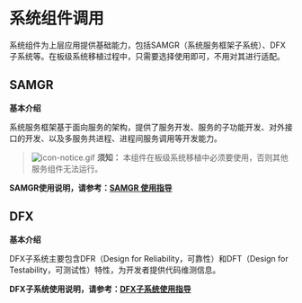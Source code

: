 # 系统组件调用


系统组件为上层应用提供基础能力，包括SAMGR（系统服务框架子系统）、DFX子系统等。在板级系统移植过程中，只需要选择使用即可，不用对其进行适配。


## SAMGR

**基本介绍**


系统服务框架基于面向服务的架构，提供了服务开发、服务的子功能开发、对外接口的开发、以及多服务共进程、进程间服务调用等开发能力。


> ![icon-notice.gif](public_sys-resources/icon-notice.gif) **须知：**
> 本组件在板级系统移植中必须要使用，否则其他服务组件无法运行。


**SAMGR使用说明，请参考：[SAMGR 使用指导](https://gitee.com/openharmony/systemabilitymgr_samgr_lite/blob/master/README_zh.md)**


## DFX

**基本介绍**

DFX子系统主要包含DFR（Design for Reliability，可靠性）和DFT（Design for Testability，可测试性）特性，为开发者提供代码维测信息。

**DFX子系统使用说明，请参考：[DFX子系统使用指导 ](../subsystems/subsys-dfx-overview.md)**